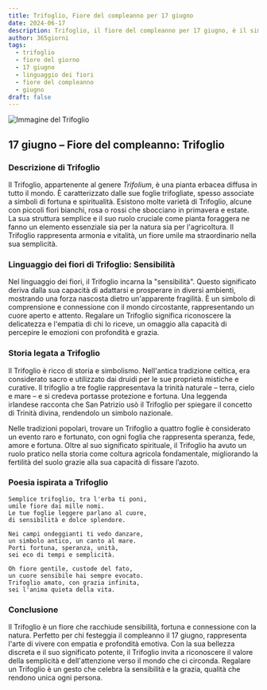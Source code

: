 ```yaml
---
title: Trifoglio, Fiore del compleanno per 17 giugno
date: 2024-06-17
description: Trifoglio, il fiore del compleanno per 17 giugno, è il simbolo di Sensibilità. Scopri il suo significato unico, le storie affascinanti e la poesia che celebra la sua bellezza.
author: 365giorni
tags:
  - trifoglio
  - fiore del giorno
  - 17 giugno
  - linguaggio dei fiori
  - fiore del compleanno
  - giugno
draft: false
---
```


![Immagine del Trifoglio](https://cdn.pixabay.com/photo/2018/05/25/22/58/klee-3430247_1280.jpg)

## 17 giugno – Fiore del compleanno: Trifoglio

### Descrizione di Trifoglio

Il Trifoglio, appartenente al genere _Trifolium_, è una pianta erbacea diffusa in tutto il mondo. È caratterizzato dalle sue foglie trifogliate, spesso associate a simboli di fortuna e spiritualità. Esistono molte varietà di Trifoglio, alcune con piccoli fiori bianchi, rosa o rossi che sbocciano in primavera e estate. La sua struttura semplice e il suo ruolo cruciale come pianta foraggera ne fanno un elemento essenziale sia per la natura sia per l'agricoltura. Il Trifoglio rappresenta armonia e vitalità, un fiore umile ma straordinario nella sua semplicità.

### Linguaggio dei fiori di Trifoglio: Sensibilità

Nel linguaggio dei fiori, il Trifoglio incarna la "sensibilità". Questo significato deriva dalla sua capacità di adattarsi e prosperare in diversi ambienti, mostrando una forza nascosta dietro un'apparente fragilità. È un simbolo di comprensione e connessione con il mondo circostante, rappresentando un cuore aperto e attento. Regalare un Trifoglio significa riconoscere la delicatezza e l'empatia di chi lo riceve, un omaggio alla capacità di percepire le emozioni con profondità e grazia.

### Storia legata a Trifoglio

Il Trifoglio è ricco di storia e simbolismo. Nell'antica tradizione celtica, era considerato sacro e utilizzato dai druidi per le sue proprietà mistiche e curative. Il trifoglio a tre foglie rappresentava la trinità naturale – terra, cielo e mare – e si credeva portasse protezione e fortuna. Una leggenda irlandese racconta che San Patrizio usò il Trifoglio per spiegare il concetto di Trinità divina, rendendolo un simbolo nazionale.

Nelle tradizioni popolari, trovare un Trifoglio a quattro foglie è considerato un evento raro e fortunato, con ogni foglia che rappresenta speranza, fede, amore e fortuna. Oltre al suo significato spirituale, il Trifoglio ha avuto un ruolo pratico nella storia come coltura agricola fondamentale, migliorando la fertilità del suolo grazie alla sua capacità di fissare l’azoto.

### Poesia ispirata a Trifoglio

```
Semplice trifoglio, tra l'erba ti poni,  
umile fiore dai mille nomi.  
Le tue foglie leggere parlano al cuore,  
di sensibilità e dolce splendore.  

Nei campi ondeggianti ti vedo danzare,  
un simbolo antico, un canto al mare.  
Porti fortuna, speranza, unità,  
sei eco di tempi e semplicità.  

Oh fiore gentile, custode del fato,  
un cuore sensibile hai sempre evocato.  
Trifoglio amato, con grazia infinita,  
sei l'anima quieta della vita.  
```

### Conclusione

Il Trifoglio è un fiore che racchiude sensibilità, fortuna e connessione con la natura. Perfetto per chi festeggia il compleanno il 17 giugno, rappresenta l'arte di vivere con empatia e profondità emotiva. Con la sua bellezza discreta e il suo significato potente, il Trifoglio invita a riconoscere il valore della semplicità e dell'attenzione verso il mondo che ci circonda. Regalare un Trifoglio è un gesto che celebra la sensibilità e la grazia, qualità che rendono unica ogni persona.